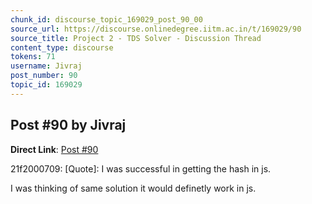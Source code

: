 ```yaml
---
chunk_id: discourse_topic_169029_post_90_00
source_url: https://discourse.onlinedegree.iitm.ac.in/t/169029/90
source_title: Project 2 - TDS Solver - Discussion Thread
content_type: discourse
tokens: 71
username: Jivraj
post_number: 90
topic_id: 169029
---
```


## Post #90 by Jivraj

**Direct Link**: [Post #90](https://discourse.onlinedegree.iitm.ac.in/t/169029/90)

21f2000709:
[Quote]: 
I was successful in getting the hash in js.

I was thinking of same solution it would definetly work in js.
